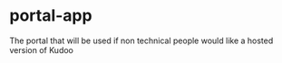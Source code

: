 # portal-app
The portal that will be used if non technical people would like a hosted version of Kudoo
